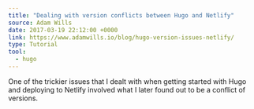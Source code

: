 ```yaml
---
title: "Dealing with version conflicts between Hugo and Netlify"
source: Adam Wills
date: 2017-03-19 22:12:00 +0000
link: https://www.adamwills.io/blog/hugo-version-issues-netlify/
type: Tutorial
tool:
  - hugo
---
```

One of the trickier issues that I dealt with when getting started with Hugo and deploying to Netlify involved what I later found out to be a conflict of versions. 





